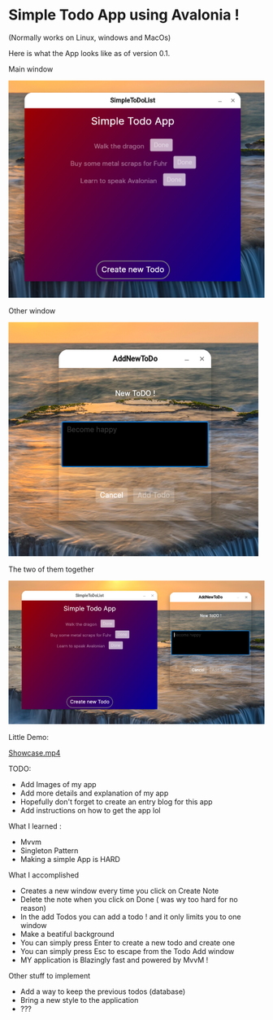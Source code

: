 # Simple Todo App using Avalonia !
(Normally works on Linux, windows and MacOs)

Here is what the App looks like as of version 0.1.  

Main window

![image](https://github.com/SmolPeaCat/ToDoApp/blob/main/Assets/Extras/todo_app_main.png)

Other window  

![image](https://github.com/SmolPeaCat/ToDoApp/blob/main/Assets/Extras/add_new_todo.png)  

The two of them together  

![image](https://github.com/SmolPeaCat/ToDoApp/blob/main/Assets/Extras/together_forever.png)


Little Demo:  

[Showcase.mp4](https://github.com/SmolPeaCat/ToDoApp/assets/108297253/b62e1841-7ba1-477f-bd13-ea3f34c44424)




TODO:
- Add Images of my app
- Add more details and explanation of my app
- Hopefully don't forget to create an entry blog for this app
- Add instructions on how to get the app lol

What I learned :
- Mvvm
- Singleton Pattern
- Making a simple App is HARD

What I accomplished
- Creates a new window every time you click on Create Note
- Delete the note when you click on Done ( was wy too hard for no reason)
- In the add Todos you can add a todo ! and it only limits you to one window
- Make a beatiful background
- You can simply press Enter to create a new todo and create one
- You can simply press Esc to escape from the Todo Add window
- MY application is Blazingly fast and powered by MvvM !

Other stuff to implement
- Add a way to keep the previous todos (database)
- Bring a new style to the application
- ???
